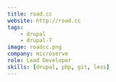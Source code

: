 ```yaml
---
title: road.cc
website: http://road.cc
tags:
    - drupal
    - drupal-7
image: roadcc.png
company: microserve
role: Lead Developer
skills: [drupal, php, git, less]
---
```

